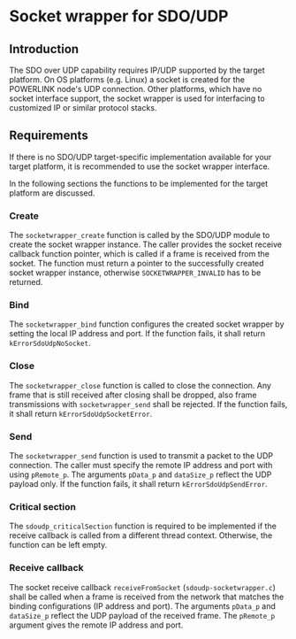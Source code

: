 Socket wrapper for SDO/UDP
==========================

## Introduction

The SDO over UDP capability requires IP/UDP supported by the target platform.
On OS platforms (e.g. Linux) a socket is created for the POWERLINK node's UDP
connection. Other platforms, which have no socket interface support, the socket
wrapper is used for interfacing to customized IP or similar protocol stacks.

## Requirements

If there is no SDO/UDP target-specific implementation available for your target
platform, it is recommended to use the socket wrapper interface.

In the following sections the functions to be implemented for the target platform
are discussed.

### Create

The `socketwrapper_create` function is called by the SDO/UDP module to create
the socket wrapper instance. The caller provides the socket receive callback
function pointer, which is called if a frame is received from the socket.
The function must return a pointer to the successfully created socket wrapper
instance, otherwise `SOCKETWRAPPER_INVALID` has to be returned.

### Bind

The `socketwrapper_bind` function configures the created socket wrapper by setting
the local IP address and port.
If the function fails, it shall return `kErrorSdoUdpNoSocket`.

### Close

The `socketwrapper_close` function is called to close the connection. Any frame
that is still received after closing shall be dropped, also frame transmissions
with `socketwrapper_send` shall be rejected.
If the function fails, it shall return `kErrorSdoUdpSocketError`.

### Send

The `socketwrapper_send` function is used to transmit a packet to the UDP connection.
The caller must specify the remote IP address and port with using `pRemote_p`.
The arguments `pData_p` and `dataSize_p` reflect the UDP payload only.
If the function fails, it shall return `kErrorSdoUdpSendError`.

### Critical section

The `sdoudp_criticalSection` function is required to be implemented if the
receive callback is called from a different thread context. Otherwise, the
function can be left empty.

### Receive callback

The socket receive callback `receiveFromSocket` (`sdoudp-socketwrapper.c`) shall
be called when a frame is received from the network that matches the binding
configurations (IP address and port). The arguments `pData_p` and `dataSize_p`
reflect the UDP payload of the received frame. The `pRemote_p` argument gives the
remote IP address and port.
